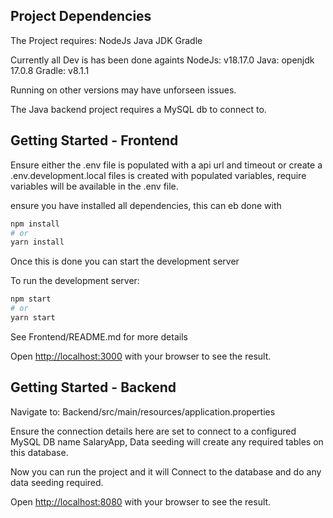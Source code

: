 ## Project Dependencies

The Project requires:
NodeJs
Java JDK
Gradle

Currently all Dev is has been done againts
NodeJs: v18.17.0
Java: openjdk 17.0.8
Gradle: v8.1.1

Running on other versions may have unforseen issues.

The Java backend project requires a MySQL db to connect to.

## Getting Started - Frontend

Ensure either the .env file is populated with a api url and timeout or create a .env.development.local files is created with populated variables, require variables will be available in the .env file.

ensure you have installed all dependencies, this can eb done with

```bash
npm install
# or
yarn install
```

Once this is done you can start the development server

To run the development server:

```bash
npm start
# or
yarn start
```

See Frontend/README.md for more details

Open [http://localhost:3000](http://localhost:3000) with your browser to see the result.

## Getting Started - Backend

Navigate to:
Backend/src/main/resources/application.properties

Ensure the connection details here are set to connect to a configured MySQL DB name SalaryApp, Data seeding will create any required tables on this database.

Now you can run the project and it will Connect to the database and do any data seeding required.

Open [http://localhost:8080](http://localhost:8080) with your browser to see the result.
